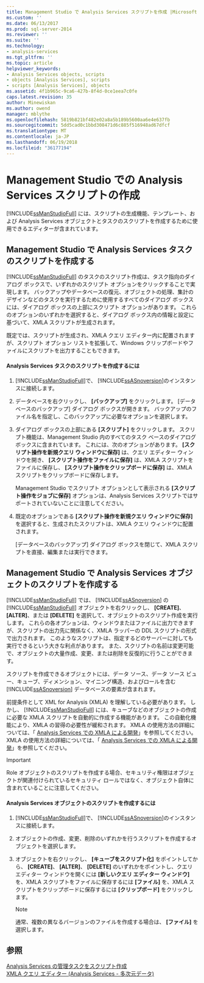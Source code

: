 ```yaml
---
title: Management Studio で Analysis Services スクリプトを作成 |Microsoft ドキュメント
ms.custom: ''
ms.date: 06/13/2017
ms.prod: sql-server-2014
ms.reviewer: ''
ms.suite: ''
ms.technology:
- analysis-services
ms.tgt_pltfrm: ''
ms.topic: article
helpviewer_keywords:
- Analysis Services objects, scripts
- objects [Analysis Services], scripts
- scripts [Analysis Services], objects
ms.assetid: 4f1b965c-9ca6-427b-8f4d-0ce1eea7c0fe
caps.latest.revision: 35
author: Minewiskan
ms.author: owend
manager: mblythe
ms.openlocfilehash: 5819b821bf482e02a8a5b189b5600aa6e4e637fb
ms.sourcegitcommit: 5dd5cad0c1bbd308471d6c885f516948ad67dfcf
ms.translationtype: MT
ms.contentlocale: ja-JP
ms.lasthandoff: 06/19/2018
ms.locfileid: "36177194"
---
```

# <a name="create-analysis-services-scripts-in-management-studio"></a>Management Studio での Analysis Services スクリプトの作成
  [!INCLUDE[ssManStudioFull](../../includes/ssmanstudiofull-md.md)] には、スクリプトの生成機能、テンプレート、および Analysis Services オブジェクトとタスクのスクリプトを作成するために使用できるエディターが含まれています。  
  
## <a name="script-analysis-services-tasks-in-management-studio"></a>Management Studio で Analysis Services タスクのスクリプトを作成する  
 [!INCLUDE[ssManStudioFull](../../includes/ssmanstudiofull-md.md)] のタスクのスクリプト作成は、タスク指向のダイアログ ボックスで、いずれかのスクリプト オプションをクリックすることで実現します。 バックアップやデータベースの復元、オブジェクトの処理、集計のデザインなどのタスクを実行するために使用するすべてのダイアログ ボックスには、ダイアログ ボックスの上部にスクリプト オプションがあります。 これらのオプションのいずれかを選択すると、ダイアログ ボックス内の情報と設定に基づいて、XMLA スクリプトが生成されます。  
  
 既定では、スクリプトが生成され、XMLA クエリ エディター内に配置されますが、スクリプト オプション リストを拡張して、Windows クリップボードやファイルにスクリプトを出力することもできます。  
  
#### <a name="to-script-an-analysis-services-task"></a>Analysis Services タスクのスクリプトを作成するには  
  
1.  [!INCLUDE[ssManStudioFull](../../includes/ssmanstudiofull-md.md)]で、 [!INCLUDE[ssASnoversion](../../includes/ssasnoversion-md.md)]のインスタンスに接続します。  
  
2.  データベースを右クリックし、 **[バックアップ]** をクリックします。 [データベースのバックアップ] ダイアログ ボックスが開きます。 バックアップのファイル名を指定し、このバックアップに必要なオプションを選択します。  
  
3.  ダイアログ ボックスの上部にある **[スクリプト]** をクリックします。 スクリプト機能は、Management Studio 内のすべてのタスク ベースのダイアログ ボックスに含まれています。 これには、次のオプションがあります。 **[スクリプト操作を新規クエリ ウィンドウに保存]** は、クエリ エディター ウィンドウを開き、 **[スクリプト操作をファイルに保存]** は、XMLA スクリプトをファイルに保存し、 **[スクリプト操作をクリップボードに保存]** は、XMLA スクリプトをクリップボードに保存します。  
  
     Management Studio でスクリプト オプションとして表示される **[スクリプト操作をジョブに保存]** オプションは、Analysis Services スクリプトではサポートされていないことに注意してください。  
  
4.  既定のオプションである **[スクリプト操作を新規クエリ ウィンドウに保存]** を選択すると、生成されたスクリプトは、XMLA クエリ ウィンドウに配置されます。  
  
     [データベースのバックアップ] ダイアログ ボックスを閉じて、XMLA スクリプトを直接、編集または実行できます。  
  
## <a name="script-analysis-services-objects-in-management-studio"></a>Management Studio で Analysis Services オブジェクトのスクリプトを作成する  
 [!INCLUDE[ssManStudioFull](../../includes/ssmanstudiofull-md.md)] では、 [!INCLUDE[ssASnoversion](../../includes/ssasnoversion-md.md)] の [!INCLUDE[ssManStudioFull](../../includes/ssmanstudiofull-md.md)] オブジェクトを右クリックし、 **[CREATE]**、 **[ALTER]**、または **[DELETE]** を選択して、オブジェクトのスクリプト作成を実行します。 これらの各オプションは、ウィンドウまたはファイルに出力できますが、スクリプトの出力先に関係なく、XMLA ラッパーの DDL スクリプトの形式で出力されます。 このようなスクリプトは、指定するどのサーバーに対しても実行できるという大きな利点があります。 また、スクリプトの名前は変更可能で、オブジェクトの大量作成、変更、または削除を反復的に行うことができます。  
  
 スクリプトを作成できるオブジェクトには、データ ソース、データ ソース ビュー、キューブ、ディメンション、マイニング構造、およびロールを含む [!INCLUDE[ssASnoversion](../../includes/ssasnoversion-md.md)] データベースの要素が含まれます。  
  
 前提条件として XML for Analysis (XMLA) を理解している必要があります。 しかし、 [!INCLUDE[ssManStudioFull](../../includes/ssmanstudiofull-md.md)] には、キューブなどのオブジェクトの作成に必要な XMLA スクリプトを自動的に作成する機能があります。 この自動化機能により、XMLA の習得の必要性が緩和されます。 XMLA の使用方法の詳細については、「 [Analysis Services での XMLA による開発](../multidimensional-models-scripting-language-assl-xmla/developing-with-xmla-in-analysis-services.md)」を参照してください。 XMLA の使用方法の詳細については、「 [Analysis Services での XMLA による開発](../multidimensional-models-scripting-language-assl-xmla/developing-with-xmla-in-analysis-services.md)」を参照してください。  
  
> [!IMPORTANT]  
>  Role オブジェクトのスクリプトを作成する場合、セキュリティ権限はオブジェクトが関連付けられているセキュリティ ロールではなく、オブジェクト自体に含まれていることに注意してください。  
  
#### <a name="to-script-analysis-services-objects"></a>Analysis Services オブジェクトのスクリプトを作成するには  
  
1.  [!INCLUDE[ssManStudioFull](../../includes/ssmanstudiofull-md.md)]で、 [!INCLUDE[ssASnoversion](../../includes/ssasnoversion-md.md)]のインスタンスに接続します。  
  
2.  オブジェクトの作成、変更、削除のいずれかを行うスクリプトを作成するオブジェクトを選択します。  
  
3.  オブジェクトを右クリックし、 **[キューブをスクリプト化]** をポイントしてから、 **[CREATE]**、 **[ALTER]**、 **[DELETE]** のいずれかをポイントし、クエリ エディター ウィンドウを開くには **[新しいクエリ エディター ウィンドウ]** を、XMLA スクリプトをファイルに保存するには **[ファイル]** を、XMLA スクリプトをクリップボードに保存するには **[クリップボード]** をクリックします。  
  
    > [!NOTE]  
    >  通常、複数の異なるバージョンのファイルを作成する場合は、 **[ファイル]** を選択します。  
  
## <a name="see-also"></a>参照  
 [Analysis Services の管理タスクをスクリプト作成](../script-administrative-tasks-in-analysis-services.md)   
 [XMLA クエリ エディター &#40;Analysis Services - 多次元データ&#41;](../xmla-query-editor-analysis-services-multidimensional-data.md)  
  
  